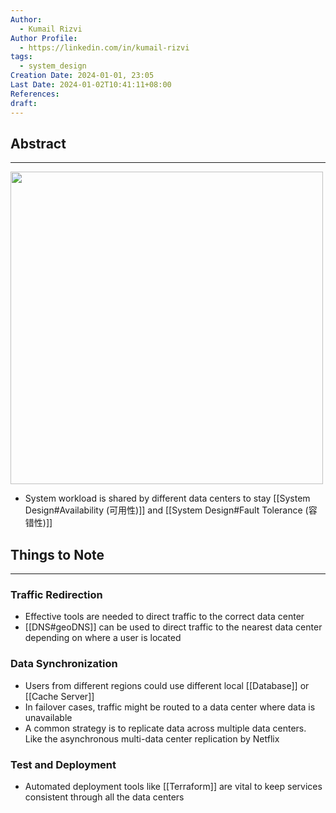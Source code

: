 ```yaml
---
Author:
  - Kumail Rizvi
Author Profile:
  - https://linkedin.com/in/kumail-rizvi
tags:
  - system_design
Creation Date: 2024-01-01, 23:05
Last Date: 2024-01-02T10:41:11+08:00
References: 
draft: 
---
```

## Abstract
---
<img src="https://proxy-prod.omnivore-image-cache.app/0x0,sZnq-rEF6wLeSezJawOGOJBmSh1vQzgGFD8SXsnSK5wM/https://bytebytego.com/_next/image?url=%2Fimages%2Fcourses%2Fsystem-design-interview%2Fscale-from-zero-to-millions-of-users%2Ffigure-1-15-GICUI26J.png&w=1200&q=75" width=500 />

- System workload is shared by different data centers to stay [[System Design#Availability (可用性)]] and [[System Design#Fault Tolerance (容错性)]]

## Things to Note
---
### Traffic Redirection
- Effective tools are needed to direct traffic to the correct data center
- [[DNS#geoDNS]] can be used to direct traffic to the nearest data center depending on where a user is located

### Data Synchronization
 - Users from different regions could use different local [[Database]] or [[Cache Server]]
 - In failover cases, traffic might be routed to a data center where data is unavailable
 - A common strategy is to replicate data across multiple data centers. Like the asynchronous multi-data center replication by Netflix

### Test and Deployment
- Automated deployment tools like [[Terraform]] are vital to keep services consistent through all the data centers